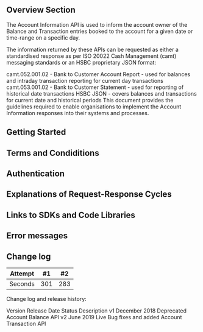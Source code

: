 ## Overview Section

The Account Information API is used to inform the account owner of the Balance and Transaction entries booked to the account for a given date or time-range on a specific day.

The information returned by these APIs can be requested as either a standardised response as per ISO 20022 Cash Management (camt) messaging standards or an HSBC proprietary JSON format:

camt.052.001.02 - Bank to Customer Account Report - used for balances and intraday transaction reporting for current day transactions
camt.053.001.02 - Bank to Customer Statement - used for reporting of historical date transactions
HSBC JSON - covers balances and transactions for current date and historical periods
This document provides the guidelines required to enable organisations to implement the Account Information responses into their systems and processes.


## Getting Started


## Terms and Condiditions


## Authentication



## Explanations of Request-Response Cycles


## Links to SDKs and Code Libraries


## Error messages


## Change log

| Attempt | #1  | #2  |
| ------- | --- | --- |
| Seconds | 301 | 283 |

Change log and release history:

Version	Release Date	Status	Description
v1	December 2018	Deprecated	Account Balance API
v2	June 2019	Live	Bug fixes and added Account Transaction API
